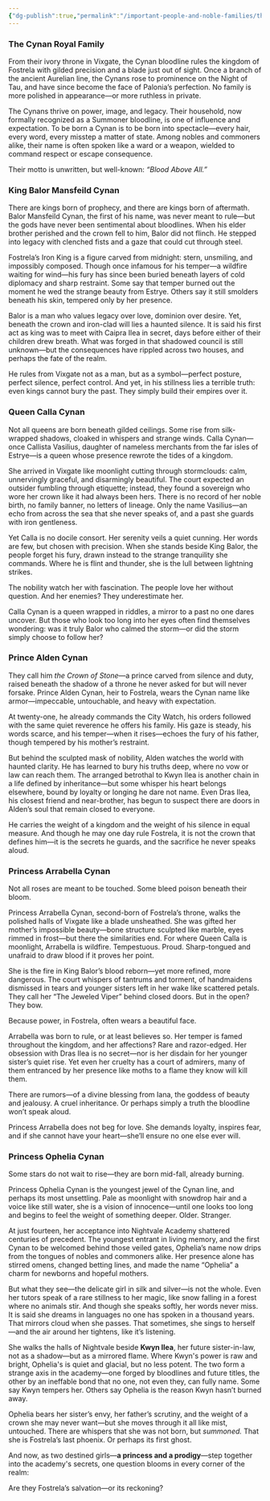 ```yaml
---
{"dg-publish":true,"permalink":"/important-people-and-noble-families/the-cynan-royal-family/"}
---
```



### **The Cynan Royal Family**

From their ivory throne in Vixgate, the Cynan bloodline rules the kingdom of Fostrela with gilded precision and a blade just out of sight. Once a branch of the ancient Aurelian line, the Cynans rose to prominence on the Night of Tau, and have since become the face of Palonia’s perfection. No family is more polished in appearance—or more ruthless in private.

The Cynans thrive on power, image, and legacy. Their household, now formally recognized as a Summoner bloodline, is one of influence and expectation. To be born a Cynan is to be born into spectacle—every hair, every word, every misstep a matter of state. Among nobles and commoners alike, their name is often spoken like a ward or a weapon, wielded to command respect or escape consequence.

Their motto is unwritten, but well-known: _“Blood Above All.”_

### **King Balor Mansfeild Cynan**

There are kings born of prophecy, and there are kings born of aftermath. Balor Mansfeild Cynan, the first of his name, was never meant to rule—but the gods have never been sentimental about bloodlines. When his elder brother perished and the crown fell to him, Balor did not flinch. He stepped into legacy with clenched fists and a gaze that could cut through steel.

Fostrela’s Iron King is a figure carved from midnight: stern, unsmiling, and impossibly composed. Though once infamous for his temper—a wildfire waiting for wind—his fury has since been buried beneath layers of cold diplomacy and sharp restraint. Some say that temper burned out the moment he wed the strange beauty from Estrye. Others say it still smolders beneath his skin, tempered only by her presence.

Balor is a man who values legacy over love, dominion over desire. Yet, beneath the crown and iron-clad will lies a haunted silence. It is said his first act as king was to meet with Caipra Ilea in secret, days before either of their children drew breath. What was forged in that shadowed council is still unknown—but the consequences have rippled across two houses, and perhaps the fate of the realm.

He rules from Vixgate not as a man, but as a symbol—perfect posture, perfect silence, perfect control. And yet, in his stillness lies a terrible truth: even kings cannot bury the past. They simply build their empires over it.

### **Queen Calla Cynan**

Not all queens are born beneath gilded ceilings. Some rise from silk-wrapped shadows, cloaked in whispers and strange winds. Calla Cynan—once Callista Vasilius, daughter of nameless merchants from the far isles of Estrye—is a queen whose presence rewrote the tides of a kingdom.

She arrived in Vixgate like moonlight cutting through stormclouds: calm, unnervingly graceful, and disarmingly beautiful. The court expected an outsider fumbling through etiquette; instead, they found a sovereign who wore her crown like it had always been hers. There is no record of her noble birth, no family banner, no letters of lineage. Only the name Vasilius—an echo from across the sea that she never speaks of, and a past she guards with iron gentleness.

Yet Calla is no docile consort. Her serenity veils a quiet cunning. Her words are few, but chosen with precision. When she stands beside King Balor, the people forget his fury, drawn instead to the strange tranquility she commands. Where he is flint and thunder, she is the lull between lightning strikes.

The nobility watch her with fascination. The people love her without question. And her enemies? They underestimate her.

Calla Cynan is a queen wrapped in riddles, a mirror to a past no one dares uncover. But those who look too long into her eyes often find themselves wondering: was it truly Balor who calmed the storm—or did the storm simply choose to follow her?

### **Prince Alden Cynan**

They call him _the Crown of Stone_—a prince carved from silence and duty, raised beneath the shadow of a throne he never asked for but will never forsake. Prince Alden Cynan, heir to Fostrela, wears the Cynan name like armor—impeccable, untouchable, and heavy with expectation.

At twenty-one, he already commands the City Watch, his orders followed with the same quiet reverence he offers his family. His gaze is steady, his words scarce, and his temper—when it rises—echoes the fury of his father, though tempered by his mother’s restraint.

But behind the sculpted mask of nobility, Alden watches the world with haunted clarity. He has learned to bury his truths deep, where no vow or law can reach them. The arranged betrothal to Kwyn Ilea is another chain in a life defined by inheritance—but some whisper his heart belongs elsewhere, bound by loyalty or longing he dare not name. Even Dras Ilea, his closest friend and near-brother, has begun to suspect there are doors in Alden’s soul that remain closed to everyone.

He carries the weight of a kingdom and the weight of his silence in equal measure. And though he may one day rule Fostrela, it is not the crown that defines him—it is the secrets he guards, and the sacrifice he never speaks aloud.

### **Princess Arrabella Cynan**

Not all roses are meant to be touched. Some bleed poison beneath their bloom.

Princess Arrabella Cynan, second-born of Fostrela’s throne, walks the polished halls of Vixgate like a blade unsheathed. She was gifted her mother’s impossible beauty—bone structure sculpted like marble, eyes rimmed in frost—but there the similarities end. For where Queen Calla is moonlight, Arrabella is wildfire. Tempestuous. Proud. Sharp-tongued and unafraid to draw blood if it proves her point.

She is the fire in King Balor’s blood reborn—yet more refined, more dangerous. The court whispers of tantrums and torment, of handmaidens dismissed in tears and younger sisters left in her wake like scattered petals. They call her “The Jeweled Viper” behind closed doors. But in the open? They bow.

Because power, in Fostrela, often wears a beautiful face.

Arrabella was born to rule, or at least believes so. Her temper is famed throughout the kingdom, and her affections? Rare and razor-edged. Her obsession with Dras Ilea is no secret—nor is her disdain for her younger sister’s quiet rise. Yet even her cruelty has a court of admirers, many of them entranced by her presence like moths to a flame they know will kill them.

There are rumors—of a divine blessing from Iana, the goddess of beauty and jealousy. A cruel inheritance. Or perhaps simply a truth the bloodline won’t speak aloud.

Princess Arrabella does not beg for love. She demands loyalty, inspires fear, and if she cannot have your heart—she’ll ensure no one else ever will.

### **Princess Ophelia Cynan**

Some stars do not wait to rise—they are born mid-fall, already burning.

Princess Ophelia Cynan is the youngest jewel of the Cynan line, and perhaps its most unsettling. Pale as moonlight with snowdrop hair and a voice like still water, she is a vision of innocence—until one looks too long and begins to feel the weight of something deeper. Older. Stranger.

At just fourteen, her acceptance into Nightvale Academy shattered centuries of precedent. The youngest entrant in living memory, and the first Cynan to be welcomed behind those veiled gates, Ophelia’s name now drips from the tongues of nobles and commoners alike. Her presence alone has stirred omens, changed betting lines, and made the name “Ophelia” a charm for newborns and hopeful mothers.

But what they see—the delicate girl in silk and silver—is not the whole. Even her tutors speak of a rare stillness to her magic, like snow falling in a forest where no animals stir. And though she speaks softly, her words never miss. It is said she dreams in languages no one has spoken in a thousand years. That mirrors cloud when she passes. That sometimes, she sings to herself—and the air around her tightens, like it’s listening.

She walks the halls of Nightvale beside **Kwyn Ilea**, her future sister-in-law, not as a shadow—but as a mirrored flame. Where Kwyn's power is raw and bright, Ophelia's is quiet and glacial, but no less potent. The two form a strange axis in the academy—one forged by bloodlines and future titles, the other by an ineffable bond that no one, not even they, can fully name. Some say Kwyn tempers her. Others say Ophelia is the reason Kwyn hasn’t burned away.

Ophelia bears her sister’s envy, her father’s scrutiny, and the weight of a crown she may never want—but she moves through it all like mist, untouched. There are whispers that she was not born, but _summoned._ That she is Fostrela’s last phoenix. Or perhaps its first ghost.

And now, as two destined girls—**a princess and a prodigy**—step together into the academy's secrets, one question blooms in every corner of the realm:

Are they Fostrela’s salvation—or its reckoning?